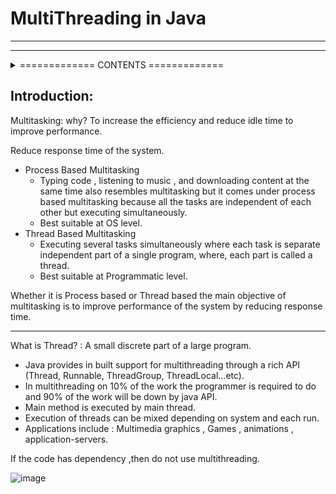 # MultiThreading in Java
<hr>
<hr>






<details>
<summary>=============    CONTENTS    =============</summary>
<br> <br>
1. Introduction

2. The ways to define, instantiate and start a new Thread.

1. By extending Thread class
2.  By implementing Runnable interface
1. Thread class Constructors
2. Thread Prioirity
3. Getting and Setting name of a thread
4. The methods to Stop Thread Execution
    1. yield()
    2. join()
    3. sleep()
5. Synchronization
6. Inter Thread Communication
7. Deadlock
8. Daemon Threads.
9. Various Conclusions
    1. To stop a thread
    2. Suspend & resume a thread
    3. Thread group
    4. Green Thread
    5. Thread local
10. Lifecycle of Thread.
</details>


## Introduction:

Multitasking: why? To increase the efficiency and reduce idle time to improve performance.

Reduce response time of the system.


- Process Based Multitasking
    - Typing code , listening to music , and downloading content at the same time also resembles multitasking but it comes under process based multitasking because all the tasks are independent of each other but executing simultaneously.
    - Best suitable at OS level.
- Thread Based Multitasking
    - Executing several tasks simultaneously where each task is separate independent part of a single program, where, each part is called a thread.
    - Best suitable at Programmatic  level.

Whether it is Process based or Thread based the main objective of multitasking is to improve performance of the system by reducing response time.
 
<hr>


What is Thread? :  A small discrete part of a large program.

- Java provides in built support for multithreading through a rich
API (Thread, Runnable, ThreadGroup, ThreadLocal...etc).
- In multithreading on 10% of the work the programmer is required to do and
90% of the work will be down by java API.
- Main method is executed by main thread.
- Execution of threads can be mixed depending on system and each run.
- Applications include : Multimedia graphics , Games , animations , application-servers.

If the code has dependency ,then do not use multithreading.

![image](https://user-images.githubusercontent.com/67774570/127376494-68ee363d-4360-4eb3-b7e7-8d1ae3db5792.png)

